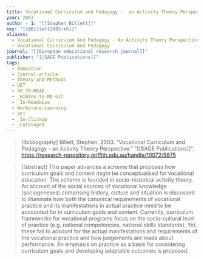 ```yaml
---
title: Vocational Curriculum and Pedagogy -  an Activity Theory Perspective
year: 2003
author - 1: "[[Stephen Billett]]"
key: "[[@Billett2003-kh]]"
aliases:
  - Vocational Curriculum And Pedagogy - An Activity Theory Perspective
  - Vocational Curriculum And Pedagogy
journal: "[[European educational research journal]]"
publisher: "[[SAGE Publications]]"
tags:
  - Education
  - Journal-article
  - Theory-and-Methods
  - VET
  - 00_TO-READ
  - _BibTex-to-MD-Git
  - _In-Readwise
  - Workplace-Learning
  - VET
  - _In-ClickUp
  - _Cataloged
---
```


> [!bibliography]
> Billett, Stephen. 2003. “Vocational Curriculum and Pedagogy -  an Activity Theory Perspective.” "[[SAGE Publications]]". https://research-repository.griffith.edu.au/handle/10072/5875

> [!abstract]
> This paper advances a scheme that proposes how curriculum goals and content might be conceptualised for vocational education. The scheme is founded in socio-historical activity theory. An account of the social sources of vocational knowledge (sociogeneses) comprising history, culture and situation is discussed to illuminate how both the canonical requirements of vocational practice and its manifestations in actual practice need to be accounted for in curriculum goals and content. Currently, curriculum frameworks for vocational programs focus on the socio-cultural level of practice (e.g. national competencies, national skills standards). Yet, these fail to account for the actual manifestations and requirements of the vocational practice and how judgements are made about performance. An emphasis on practice as a basis for considering curriculum goals and developing adaptable outcomes is proposed.